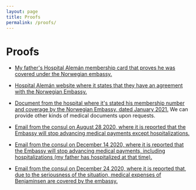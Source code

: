 ```yaml
---
layout: page
title: Proofs
permalink: /proofs/
---
```




# Proofs

* <a href="https://raw.githubusercontent.com/helparne/helparne.github.io/master/images/Hospital_Membership_Card.png" target="_blank" rel="noopener noreferrer">My father's Hospital Alemán membership card that proves he was covered under the Norwegian embassy. </a> 

* <a href="https://www.hospitalaleman.org.ar/nuestro-hospital/atencion/coberturas-medicas/" target="_blank" rel="noopener noreferrer">Hospital Alemán website where it states that they have an agreement with the Norwegian Embassy.</a>

* <a href="https://raw.githubusercontent.com/helparne/helparne.github.io/master/images/Hospital_Document_January_2021.jpg" target="_blank" rel="noopener noreferrer"> Document from the hospital where it's stated his membership number and coverage by the Norwegian Embassy, dated January 2021.</a> We can provide other kinds of medical documents upon requests.

* <a href="https://github.com/helparne/helparne.github.io/blob/master/1_Email_28_August_2020_English.pdf" target="_blank" rel="noopener noreferrer">Email from the consul on August 28 2020, where it is reported that the Embassy will stop advancing medical payments except hospitalizations.</a>

* <a href="https://github.com/helparne/helparne.github.io/blob/master/2_Email_14_Dec_2020_English.pdf" target="_blank" rel="noopener noreferrer">Email from the consul on December 14 2020, where it is reported that the Embassy will stop advancing medical payments, including hospitalizations (my father has hospitalized at that time).</a>

* <a href="https://github.com/helparne/helparne.github.io/blob/master/3_Email_24_December_2020_English.pdf" target="_blank" rel="noopener noreferrer">Email from the consul on December 24 2020, where it is reported that, due to the seriousness of the situation, medical expenses of Benjaminsen are covered by the embassy.</a>
